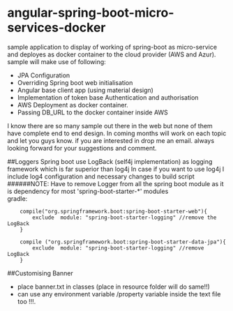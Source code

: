 # angular-spring-boot-micro-services-docker
sample application to display of working of spring-boot as micro-service and deployes as docker container to the cloud provider (AWS and Azur).
sample will make use of following:
- JPA Configuration
- Overriding Spring boot web initialisation
- Angular base client app (using material design)
- Implementation  of token base Authentication and authorisation
- AWS Deployment as docker container.
- Passing DB_URL to the docker container inside AWS 

I know there are so many sample out there in the web but none of them have complete end to end design.
In coming months will work on each topic and let you guys know. if you are interested in drop me an email.
always looking forward for your suggestions and comment. 


##Loggers
Spring boot use LogBack (self4j implementation) as logging framework which is far superior than log4j
In case if you want to use log4j I include log4 configuration and necessary changes to build script
######NOTE:
Have to remove Logger from all the spring boot module as it is dependency for most 'spring-boot-starter-*' modules
<br>
gradle:
```
    compile("org.springframework.boot:spring-boot-starter-web"){
        exclude  module: "spring-boot-starter-logging" //remove the LogBack
    }

    compile ("org.springframework.boot:spring-boot-starter-data-jpa"){
        exclude  module: "spring-boot-starter-logging" //remove LogBack
    }

```
##Customising Banner

- place banner.txt in classes (place in resource folder will do same!!)
- can use any environment variable /property variable inside the text file too !!!.